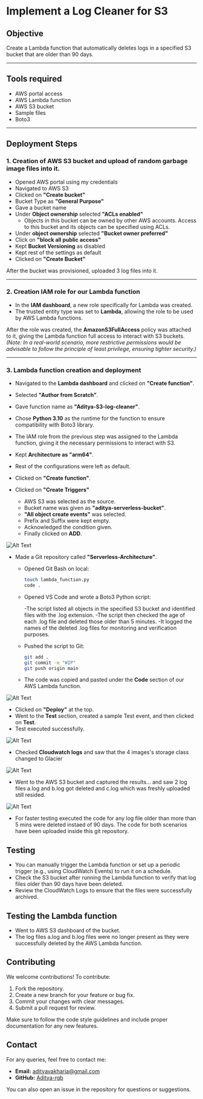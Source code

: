 # Implement a Log Cleaner for S3


## Objective
Create a Lambda function that automatically deletes logs in a specified S3 bucket that are older than 90 days.


---

## Tools required
- AWS portal access
- AWS Lambda function
- AWS S3 bucket
- Sample files
- Boto3

---

## Deployment Steps

### 1. Creation of AWS S3 bucket and upload of random garbage image files into it.
- Opened AWS portal using my credentials
- Navigated to AWS S3
- Clicked on **"Create bucket"**
- Bucket Type as **"General Purpose"**
- Gave a bucket name
- Under **Object ownership** selected **"ACLs enabled"** 
    - Objects in this bucket can be owned by other AWS accounts. Access to this bucket and its objects can be specified using ACLs.
- Under **object ownership** selected **"Bucket owner preferred"**
- Click on **"block all public access"**
- Kept **Bucket Versioning** as disabled
- Kept rest of the settings as default 
- Clicked on **"Create Bucket"**

After the bucket was provisioned, uploaded 3 log files into it.

---

### 2. Creation IAM role for our Lambda function
- In the **IAM dashboard**, a new role specifically for Lambda was created.  
- The trusted entity type was set to **Lambda**, allowing the role to be used by AWS Lambda functions.

After the role was created, the **AmazonS3FullAccess** policy was attached to it, giving the Lambda function full access to interact with S3 buckets.  
*(Note: In a real-world scenario, more restrictive permissions would be advisable to follow the principle of least privilege, ensuring tighter security.)*

---

### 3. Lambda function creation and deployment 

- Navigated to the **Lambda dashboard** and clicked on **"Create function"**.
- Selected **"Author from Scratch"**.
- Gave function name as **"Aditya-S3-log-cleaner"**.
- Chose **Python 3.10** as the runtime for the function to ensure compatibility with Boto3 library.
- The IAM role from the previous step was assigned to the Lambda function, giving it the necessary permissions to interact with S3.
- Kept **Architecture as "arm64"**.
- Rest of the configurations were left as default.
- Clicked on **"Create function"**.

- Clicked on **"Create Triggers"**
    - AWS S3 was selected as the source.
    - Bucket name was given as **"aditya-serverless-bucket"**.
    - **"All object create events"** was selected.
    - Prefix and Suffix were kept empty.
    - Acknowledged the condition given.
    - Finally clicked on **ADD**.

![Alt Text](/3-Implement-a-Log-Cleaner-for-AWS-S3/images/LOG-FUNCTION-flow.JPG)


- Made a Git repository called **"Serverless-Architecture"**.
    - Opened Git Bash on local:
      ```bash
      touch lambda_function.py
      code .
      ```
    - Opened VS Code and wrote a Boto3 Python script:
    
      -The script listed all objects in the specified S3 bucket and identified files with the .log extension.
      -The script then checked the age of each .log file and deleted those older than 5 minutes.
      -It logged the names of the deleted .log files for monitoring and verification purposes.
    
    - Pushed the script to Git:
      ```bash
      git add .
      git commit -m "WIP"
      git push origin main
      ```

    - The code was copied and pasted under the **Code** section of our AWS Lambda function.
      
 ![Alt Text](/3-Implement-a-Log-Cleaner-for-AWS-S3/images/LOG-CODE-COPIED.JPG)



- Clicked on **"Deploy"** at the top.
- Went to the **Test** section, created a sample Test event, and then clicked on **Test**.
- Test executed successfully.

![Alt Text](/3-Implement-a-Log-Cleaner-for-AWS-S3/images/LOG-TEST-PASS.JPG)

- Checked **Cloudwatch logs** and saw that the 4 images's storage class changed to Glacier

![Alt Text](/3-Implement-a-Log-Cleaner-for-AWS-S3/images/LOG-CLOUDFARE-LOGS.JPG)

- Went to the AWS S3 bucket and captured the results... and saw 2 log files a.log and b.log got deleted and c.log which was freshly uploaded still resided.


![Alt Text](/3-Implement-a-Log-Cleaner-for-AWS-S3/images/LOG-BUCKET-SS.JPG)


- For faster testing executed the code for any log file older than more than 5 mins were deleted instaed of 90 days. The code for both scenarios have been uploaded inside this git repository.


## Testing

- You can manually trigger the Lambda function or set up a periodic trigger (e.g., using CloudWatch Events) to run it on a schedule.
- Check the S3 bucket after running the Lambda function to verify that log files older than 90 days have been deleted.
- Review the CloudWatch Logs to ensure that the files were successfully archived.


## Testing the Lambda function

- Went to AWS S3 dashboard of the bucket.  
- The log files a.log and b.log files were no longer present as they were successfully deleted by the AWS Lambda function.

## Contributing

We welcome contributions! To contribute:

1. Fork the repository.
2. Create a new branch for your feature or bug fix.
3. Commit your changes with clear messages.
4. Submit a pull request for review.

Make sure to follow the code style guidelines and include proper documentation for any new features.


## Contact

For any queries, feel free to contact me:

- **Email:** adityavakharia@gmail.com
- **GitHub:** [Aditya-rgb](https://github.com/Aditya-rgb/Serverless-Architecture)

You can also open an issue in the repository for questions or suggestions.
